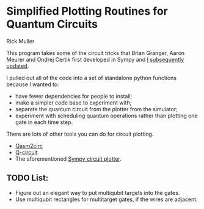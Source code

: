 # Simplified Plotting Routines for Quantum Circuits
Rick Muller

This program takes some of the circuit tricks that Brian Granger, Aaron Meurer and Ondrej Certik first developed in Sympy and [I subsequently updated](http://nbviewer.jupyter.org/gist/rpmuller/5843312).

I pulled out all of the code into a set of standalone python functions because I wanted to:
* have fewer dependencies for people to install;
* make a simpler code base to experiment with;
* separate the quantum circuit from the plotter from the simulator;
* experiment with scheduling quantum operations rather than plotting one gate in each time step.

There are lots of other tools you can do for circuit plotting.
* [Qasm2circ](https://www.media.mit.edu/quanta/qasm2circ/)
* [Q-circuit](http://physics.unm.edu/CQuIC/Qcircuit/)
* The aforementioned [Sympy circuit plotter](http://nbviewer.jupyter.org/gist/rpmuller/5843312).

## TODO List:
* Figure out an elegant way to put multiqubit targets into the gates.
* Use multiqubit rectangles for multitarget gates, if the wires are adjacent.

